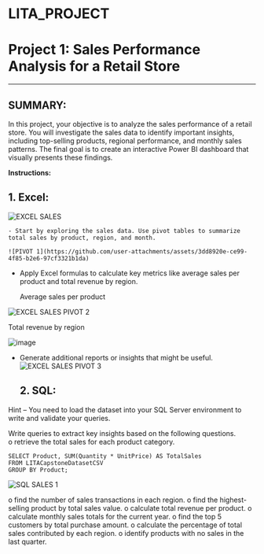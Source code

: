 # LITA_PROJECT
# Project 1: Sales Performance Analysis for a Retail Store 
---

## SUMMARY: 
In this project, your objective is to analyze the sales performance of a retail store. You will investigate the sales data to identify important insights, including top-selling products, regional performance, and monthly sales patterns. The final goal is to create an interactive Power BI dashboard that visually presents these findings.

**Instructions:**

## 1. **Excel:**

   ![EXCEL SALES](https://github.com/user-attachments/assets/ea5fa5be-203a-4dab-89f5-24ce58acb54c)

    - Start by exploring the sales data. Use pivot tables to summarize total sales by product, region, and month.
    
    ![PIVOT 1](https://github.com/user-attachments/assets/3dd8920e-ce99-4f85-b2e6-97cf3321b1da)

   
   - Apply Excel formulas to calculate key metrics like average sales per product and total revenue by region.

     Average sales per product
     
![EXCEL SALES PIVOT 2](https://github.com/user-attachments/assets/60a7abdc-c04d-498c-ba1e-4ae34e95e528)

Total revenue by region

![image](https://github.com/user-attachments/assets/8fd28ea0-6e17-4a15-9e0e-910e03634b6b)


   - Generate additional reports or insights that might be useful.
     ![EXCEL SALES PIVOT 3](https://github.com/user-attachments/assets/63d9fe4f-ab39-40ee-9f9f-3998f56e1f93)

    
     ## 2.	SQL: 
Hint – You need to load the dataset into your SQL Server environment to write and validate your queries. 

Write queries to extract key insights based on the following questions.  
o	retrieve the total sales for each product category. 
```
SELECT Product, SUM(Quantity * UnitPrice) AS TotalSales
FROM LITACapstoneDatasetCSV
GROUP BY Product;
```
![SQL SALES 1](https://github.com/user-attachments/assets/c56aa9a8-a6f9-4bb5-97f2-2e8c39e2a0ea)

o find the number of sales transactions in each region. o find the highest-selling product by total sales value. 
o	calculate total revenue per product. o calculate monthly sales totals for the current year. o find the top 5 customers by total purchase amount. 
o	calculate the percentage of total sales contributed by each region. o identify products with no sales in the last quarter. 


     

